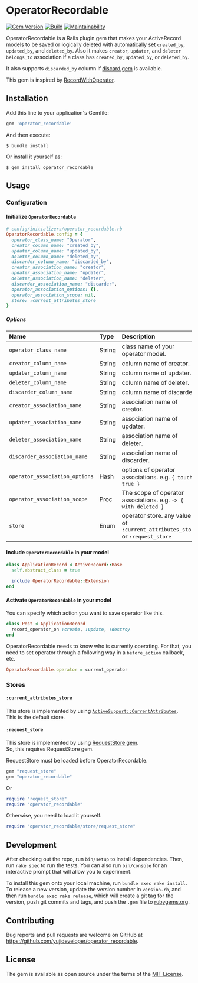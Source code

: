 # OperatorRecordable

[![Gem Version](https://badge.fury.io/rb/operator_recordable.svg)](https://badge.fury.io/rb/operator_recordable)
[![Build](https://github.com/yujideveloper/operator_recordable/workflows/Build/badge.svg)](https://github.com/yujideveloper/operator_recordable/actions?query=workflow%3ABuild)
[![Maintainability](https://api.codeclimate.com/v1/badges/aaa0fcd567da9232a847/maintainability)](https://codeclimate.com/github/yujideveloper/operator_recordable/maintainability)

OperatorRecordable is a Rails plugin gem that makes your ActiveRecord models to be saved or logically deleted with automatically set `created_by`, `updated_by`, and `deleted_by`.
Also it makes `creator`, `updater`, and `deleter` `belongs_to` association if a class has `created_by`, `updated_by`, or `deleted_by`.

It also supports `discarded_by` column if [discard gem](https://github.com/jhawthorn/discard) is available.

This gem is inspired by [RecordWithOperator](https://github.com/nay/record_with_operator).

## Installation

Add this line to your application's Gemfile:

```ruby
gem 'operator_recordable'
```

And then execute:

    $ bundle install

Or install it yourself as:

    $ gem install operator_recordable

## Usage

### Configuration

#### Initialize `OperatorRecordable`

``` ruby
# config/initializers/operator_recordable.rb
OperatorRecordable.config = {
  operator_class_name: "Operator",
  creator_column_name: "created_by",
  updater_column_name: "updated_by",
  deleter_column_name: "deleted_by",
  discarder_column_name: "discarded_by",
  creator_association_name: "creator",
  updater_association_name: "updater",
  deleter_association_name: "deleter",
  discarder_association_name: "discarder",
  operator_association_options: {},
  operator_association_scope: nil,
  store: :current_attributes_store
}
```

##### Options

| Name | Type | Description | Default |
|:-----|:-----|:------------|:--------|
| `operator_class_name` | String | class name of your operator model. | `"Operator"` |
| `creator_column_name` | String | column name of creator. | `"created_by"` |
| `updater_column_name` | String | column name of updater. | `"updated_by"` |
| `deleter_column_name` | String | column name of deleter. | `"deleted_by"` |
| `discarder_column_name` | String | column name of discarder. | `"discarded_by"` |
| `creator_association_name` | String | association name of creator. | `"creator"` |
| `updater_association_name` | String | association name of updater. | `"updater"` |
| `deleter_association_name` | String | association name of deleter. | `"deleter"` |
| `discarder_association_name` | String | association name of discarder. | `"discarder"` |
| `operator_association_options` | Hash | options of operator associations. e.g. `{ touch: true }` | `{}` |
| `operator_association_scope` | Proc | The scope of operator associations. e.g. `-> { with_deleted }`  | `nil` |
| `store` | Enum | operator store. any value of `:current_attributes_store` or `:request_store` | `:current_attributes_store` |

#### Include `OperatorRecordable` in your model

``` ruby
class ApplicationRecord < ActiveRecord::Base
  self.abstract_class = true

  include OperatorRecordable::Extension
end
```

#### Activate `OperatorRecordable` in your model

You can specify which action you want to save operator like this.
``` ruby
class Post < ApplicationRecord
  record_operator_on :create, :update, :destroy
end
```

OperatorRecordable needs to know who is currently operating. For that, you need to set operator through a following way in a `before_action` callback, etc.
``` ruby
OperatorRecordable.operator = current_operator
```

### Stores

#### `:current_attributes_store`

This store is implemented by using [`ActiveSupport::CurrentAttributes`](https://api.rubyonrails.org/v5.2.0/classes/ActiveSupport/CurrentAttributes.html).  
This is the default store.

#### `:request_store`

This store is implemented by using [RequestStore gem](https://github.com/steveklabnik/request_store).  
So, this requires RequestStore gem.

RequestStore must be loaded before OperatorRecordable.

``` ruby
gem "request_store"
gem "operator_recordable"
```
Or

``` ruby
require "request_store"
require "operator_recordable"
```

Otherwise, you need to load it yourself.
``` ruby
require "operator_recordable/store/request_store"
```

## Development

After checking out the repo, run `bin/setup` to install dependencies. Then, run `rake spec` to run the tests. You can also run `bin/console` for an interactive prompt that will allow you to experiment.

To install this gem onto your local machine, run `bundle exec rake install`. To release a new version, update the version number in `version.rb`, and then run `bundle exec rake release`, which will create a git tag for the version, push git commits and tags, and push the `.gem` file to [rubygems.org](https://rubygems.org).

## Contributing

Bug reports and pull requests are welcome on GitHub at https://github.com/yujideveloper/operator_recordable.

## License

The gem is available as open source under the terms of the [MIT License](https://opensource.org/licenses/MIT).
